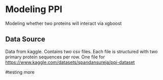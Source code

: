 # Modeling PPI
Modeling whether two proteins will interact via xgboost

## Data Source
Data from kaggle. Contains two csv files. Each file is structured with two primary protein sequences per row. One file for 
https://www.kaggle.com/datasets/spandansureja/ppi-dataset

#testing more 